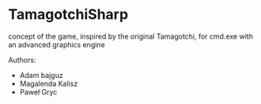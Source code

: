 # TamagotchiSharp
concept of the game, inspired by the original Tamagotchi, for cmd.exe with an advanced graphics engine

Authors:
  * Adam bajguz
  * Magalenda Kalisz
  * Paweł Gryc
